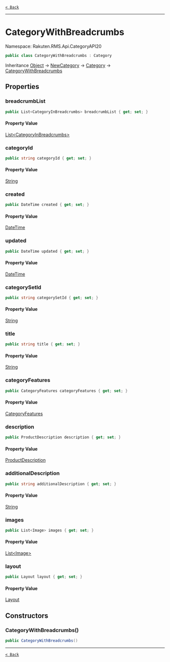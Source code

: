 [`< Back`](./)

---

# CategoryWithBreadcrumbs

Namespace: Rakuten.RMS.Api.CategoryAPI20

```csharp
public class CategoryWithBreadcrumbs : Category
```

Inheritance [Object](https://docs.microsoft.com/en-us/dotnet/api/system.object) → [NewCategory](./rakuten.rms.api.categoryapi20.newcategory) → [Category](./rakuten.rms.api.categoryapi20.category) → [CategoryWithBreadcrumbs](./rakuten.rms.api.categoryapi20.categorywithbreadcrumbs)

## Properties

### **breadcrumbList**

```csharp
public List<CategoryInBreadcrumbs> breadcrumbList { get; set; }
```

#### Property Value

[List&lt;CategoryInBreadcrumbs&gt;](https://docs.microsoft.com/en-us/dotnet/api/system.collections.generic.list-1)<br>

### **categoryId**

```csharp
public string categoryId { get; set; }
```

#### Property Value

[String](https://docs.microsoft.com/en-us/dotnet/api/system.string)<br>

### **created**

```csharp
public DateTime created { get; set; }
```

#### Property Value

[DateTime](https://docs.microsoft.com/en-us/dotnet/api/system.datetime)<br>

### **updated**

```csharp
public DateTime updated { get; set; }
```

#### Property Value

[DateTime](https://docs.microsoft.com/en-us/dotnet/api/system.datetime)<br>

### **categorySetId**

```csharp
public string categorySetId { get; set; }
```

#### Property Value

[String](https://docs.microsoft.com/en-us/dotnet/api/system.string)<br>

### **title**

```csharp
public string title { get; set; }
```

#### Property Value

[String](https://docs.microsoft.com/en-us/dotnet/api/system.string)<br>

### **categoryFeatures**

```csharp
public CategoryFeatures categoryFeatures { get; set; }
```

#### Property Value

[CategoryFeatures](./rakuten.rms.api.categoryapi20.categoryfeatures)<br>

### **description**

```csharp
public ProductDescription description { get; set; }
```

#### Property Value

[ProductDescription](./rakuten.rms.api.itemapi20.itemcommon.productdescription)<br>

### **additionalDescription**

```csharp
public string additionalDescription { get; set; }
```

#### Property Value

[String](https://docs.microsoft.com/en-us/dotnet/api/system.string)<br>

### **images**

```csharp
public List<Image> images { get; set; }
```

#### Property Value

[List&lt;Image&gt;](https://docs.microsoft.com/en-us/dotnet/api/system.collections.generic.list-1)<br>

### **layout**

```csharp
public Layout layout { get; set; }
```

#### Property Value

[Layout](./rakuten.rms.api.categoryapi20.layout)<br>

## Constructors

### **CategoryWithBreadcrumbs()**

```csharp
public CategoryWithBreadcrumbs()
```

---

[`< Back`](./)
